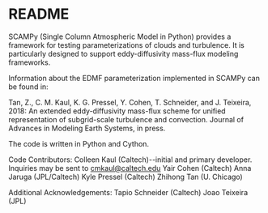 # README #

SCAMPy (Single Column Atmospheric Model in Python) provides a framework for testing parameterizations of clouds and turbulence.
It is particularly designed to support eddy-diffusivity mass-flux modeling frameworks. 

Information about the EDMF parameterization implemented in SCAMPy can be found in:

Tan, Z., C. M. Kaul, K. G. Pressel, Y. Cohen, T. Schneider, and J. Teixeira, 2018: An extended eddy-diffusivity mass-flux scheme for unified representation of subgrid-scale turbulence and convection. Journal of Advances in Modeling Earth Systems, in press.

The code is written in Python and Cython.

Code Contributors:
	Colleen Kaul (Caltech)--initial and primary developer. Inquiries may be sent to cmkaul@caltech.edu
	Yair Cohen (Caltech)
	Anna Jaruga (JPL/Caltech)
	Kyle Pressel (Caltech)
	Zhihong Tan (U. Chicago)

Additional Acknowledgements: 
	Tapio Schneider (Caltech)
	Joao Teixeira (JPL)
	
